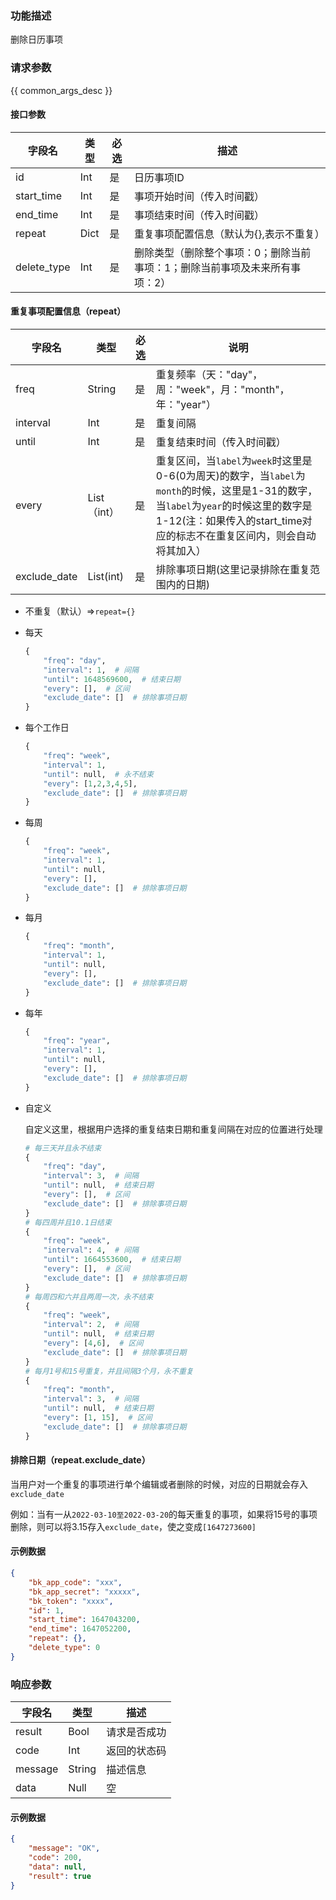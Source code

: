 ### 功能描述

删除日历事项

### 请求参数

{{ common_args_desc }}

#### 接口参数

| 字段名      | 类型 | 必选 | 描述                                                         |
| ----------- | ---- | ---- | ------------------------------------------------------------ |
| id          | Int  | 是   | 日历事项ID                                                   |
| start_time  | Int  | 是   | 事项开始时间（传入时间戳）                                   |
| end_time    | Int  | 是   | 事项结束时间（传入时间戳）                                   |
| repeat      | Dict | 是   | 重复事项配置信息（默认为{},表示不重复）                      |
| delete_type | Int  | 是   | 删除类型（删除整个事项：0；删除当前事项：1；删除当前事项及未来所有事项：2） |

#### 重复事项配置信息（repeat）

| 字段名       | 类型        | 必选 | 说明                                                         |
| ------------ | ----------- | ---- | ------------------------------------------------------------ |
| freq         | String      | 是   | 重复频率（天："day"，周："week"，月："month"，年："year"）   |
| interval     | Int         | 是   | 重复间隔                                                     |
| until        | Int         | 是   | 重复结束时间（传入时间戳）                                   |
| every        | List（int） | 是   | 重复区间，当`label`为`week`时这里是0-6(0为周天)的数字，当`label`为`month`的时候，这里是1-31的数字，当`label`为`year`的时候这里的数字是1-12(注：如果传入的start_time对应的标志不在重复区间内，则会自动将其加入） |
| exclude_date | List(int)   | 是   | 排除事项日期(这里记录排除在重复范围内的日期)                 |

- 不重复（默认）=>`repeat={}`

- 每天

    ```python
    {
        "freq": "day",
        "interval": 1,  # 间隔
        "until": 1648569600,  # 结束日期
        "every": [],  # 区间
        "exclude_date": []  # 排除事项日期
    }
    ```

- 每个工作日

    ```python
    {
        "freq": "week",
        "interval": 1,
        "until": null,  # 永不结束
        "every": [1,2,3,4,5],
        "exclude_date": []  # 排除事项日期
    }
    ```

- 每周

    ```python
    {
        "freq": "week",
        "interval": 1,
        "until": null,
        "every": [],
        "exclude_date": []  # 排除事项日期
    }
    ```

- 每月

    ```python
    {
        "freq": "month",
        "interval": 1, 
        "until": null,
        "every": [],
        "exclude_date": []  # 排除事项日期
    }
    ```

- 每年

    ```python
    {
        "freq": "year",
        "interval": 1, 
        "until": null,
        "every": [],
        "exclude_date": []  # 排除事项日期
    }
    ```

- 自定义

    自定义这里，根据用户选择的重复结束日期和重复间隔在对应的位置进行处理

    ```python
    # 每三天并且永不结束
    {
        "freq": "day",
        "interval": 3,  # 间隔
        "until": null,  # 结束日期
        "every": [],  # 区间
        "exclude_date": []  # 排除事项日期
    }
    # 每四周并且10.1日结束
    {
        "freq": "week",
        "interval": 4,  # 间隔
        "until": 1664553600,  # 结束日期
        "every": [],  # 区间
        "exclude_date": []  # 排除事项日期
    }
    # 每周四和六并且两周一次，永不结束
    {
        "freq": "week",
        "interval": 2,  # 间隔
        "until": null,  # 结束日期
        "every": [4,6],  # 区间
        "exclude_date": []  # 排除事项日期
    }
    # 每月1号和15号重复，并且间隔3个月，永不重复
    {
        "freq": "month",
        "interval": 3,  # 间隔
        "until": null,  # 结束日期
        "every": [1, 15],  # 区间
        "exclude_date": []  # 排除事项日期
    }
    ```

#### 排除日期（repeat.exclude_date）

当用户对一个重复的事项进行单个编辑或者删除的时候，对应的日期就会存入`exclude_date`

例如：当有一从`2022-03-10至2022-03-20`的每天重复的事项，如果将15号的事项删除，则可以将3.15存入`exclude_date`，使之变成`[1647273600]`

#### 示例数据

```json
{
    "bk_app_code": "xxx",
    "bk_app_secret": "xxxxx",
    "bk_token": "xxxx",
    "id": 1,
    "start_time": 1647043200,
    "end_time": 1647052200,
    "repeat": {},
    "delete_type": 0
}
```

### 响应参数

| 字段名  | 类型   | 描述         |
| ------- | ------ | ------------ |
| result  | Bool   | 请求是否成功 |
| code    | Int    | 返回的状态码 |
| message | String | 描述信息     |
| data    | Null   | 空           |

#### 示例数据

```json
{
    "message": "OK",
    "code": 200,
    "data": null,
    "result": true
}
```